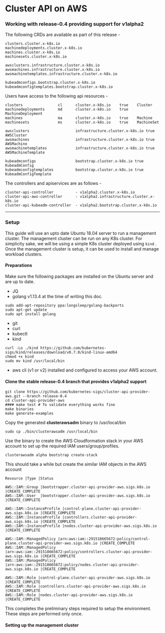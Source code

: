 # Cluster API on AWS

### Working with **release-0.4** providing support for **v1alpha2**

The following CRDs are available as part of this release - 

```console
clusters.cluster.x-k8s.io
machinedeployments.cluster.x-k8s.io
machines.cluster.x-k8s.io
machinesets.cluster.x-k8s.io
```
```console
awsclusters.infrastructure.cluster.x-k8s.io
awsmachines.infrastructure.cluster.x-k8s.io
awsmachinetemplates.infrastructure.cluster.x-k8s.io
```
```console
kubeadmconfigs.bootstrap.cluster.x-k8s.io
kubeadmconfigtemplates.bootstrap.cluster.x-k8s.io
```

Users have access to the following api resources -
```console
clusters 				cl 		cluster.x-k8s.io 	true 	Cluster
machinedeployments 		md 		cluster.x-k8s.io 	true 	MachineDeployment
machines 				ma 		cluster.x-k8s.io 	true 	Machine
machinesets 			ms 		cluster.x-k8s.io 	true 	MachineSet

awsclusters 					infrastructure.cluster.x-k8s.io true AWSCluster
awsmachines 					infrastructure.cluster.x-k8s.io true AWSMachine
awsmachinetemplates 			infrastructure.cluster.x-k8s.io true AWSMachineTemplate

kubeadmconfigs 					bootstrap.cluster.x-k8s.io true KubeadmConfig
kubeadmconfigtemplates 			bootstrap.cluster.x-k8s.io true KubeadmConfigTemplate
```

The controllers and apiservices are as follows - 

```console
cluster-api-controller 			- v1alpha2.cluster.x-k8s.io
cluster-api-aws-controller 		- v1alpha2.infrastructure.cluster.x-k8s.io
cluster-api-kubeadm-controller 	- v1alpha2.bootstrap.cluster.x-k8s.io
```

-----
### Setup 
This guide will use an upto date Ubuntu 18.04 server to run a management cluster. The  management cluster can be run on any K8s cluster. For simplicity sake, we will be using a simple K8s cluster deployed using `kind` . Once the management cluster is setup, it can be used to install and manage workload clusters.

#### Preparations

Make sure the following packages are installed on the Ubuntu server and are up to date. 

* JQ
* golang v1.13.4 at the time of writing this doc.
```shell
sudo add-apt-repository ppa:longsleep/golang-backports
sudo apt-get update
sudo apt install golang
```
* git
* curl
* kubectl
* kind
```shell
curl -Lo ./kind https://github.com/kubernetes-sigs/kind/releases/download/v0.7.0/kind-linux-amd64
chmod +x kind
sudo mv kind /usr/local/bin
```
* aws cli (v1 or v2) installed and configured to access your AWS account.

#### Clone the stable release-0.4 branch that provides v1alpha2 support 
```shell
git clone https://github.com/kubernetes-sigs/cluster-api-provider-aws.git --branch release-0.4
cd cluster-api-provider-aws
#### make test # To validate everything works fine
make binaries
make generate-examples
```

Copy the generated **clusterawsadm** binary to /usr/local/bin
```shell
sudo cp ./bin/clusterawsadm /usr/local/bin
```
Use the binary to create the AWS Cloudformation stack in your AWS account to set up the required IAM users/group/profiles.
```shell
clusterawsadm alpha bootstrap create-stack
```

This should take a while but create the similar IAM objects in the AWS account 

```console
Resource |Type |Status

AWS::IAM::Group |bootstrapper.cluster-api-provider-aws.sigs.k8s.io |CREATE_COMPLETE
AWS::IAM::User  |bootstrapper.cluster-api-provider-aws.sigs.k8s.io |CREATE_COMPLETE

AWS::IAM::InstanceProfile |control-plane.cluster-api-provider-aws.sigs.k8s.io |CREATE_COMPLETE
AWS::IAM::InstanceProfile |controllers.cluster-api-provider-aws.sigs.k8s.io |CREATE_COMPLETE
AWS::IAM::InstanceProfile |nodes.cluster-api-provider-aws.sigs.k8s.io |CREATE_COMPLETE

AWS::IAM::ManagedPolicy |arn:aws:iam::291518665672:policy/control-plane.cluster-api-provider-aws.sigs.k8s.io |CREATE_COMPLETE
AWS::IAM::ManagedPolicy |arn:aws:iam::291518665672:policy/controllers.cluster-api-provider-aws.sigs.k8s.io |CREATE_COMPLETE
AWS::IAM::ManagedPolicy |arn:aws:iam::291518665672:policy/nodes.cluster-api-provider-aws.sigs.k8s.io |CREATE_COMPLETE

AWS::IAM::Role |control-plane.cluster-api-provider-aws.sigs.k8s.io |CREATE_COMPLETE
AWS::IAM::Role |controllers.cluster-api-provider-aws.sigs.k8s.io |CREATE_COMPLETE
AWS::IAM::Role |nodes.cluster-api-provider-aws.sigs.k8s.io |CREATE_COMPLETE
```

This completes the preliminary steps required to setup the environment. These steps are performed only once.

#### Setting up the management cluster 
<!--stackedit_data:
eyJoaXN0b3J5IjpbMTMwMzA4MjEyNSwxMDc2NzE5NTksLTE2OD
Y4NTc0MTNdfQ==
-->